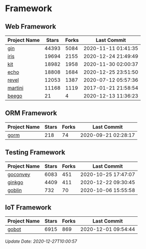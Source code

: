 # Framework

## Web Framework
| Project Name | Stars | Forks | Last Commit |
| ------------ | ----- | ----- | ----------- |
| [gin](https://github.com/gin-gonic/gin) | 44393 | 5084 | 2020-11-11 01:41:35 |
| [iris](https://github.com/kataras/iris) | 19694 | 2155 | 2020-12-24 21:49:49 |
| [kit](https://github.com/go-kit/kit) | 18982 | 1958 | 2020-11-30 02:00:37 |
| [echo](https://github.com/labstack/echo) | 18808 | 1684 | 2020-12-25 23:51:50 |
| [revel](https://github.com/revel/revel) | 12053 | 1387 | 2020-07-12 05:57:36 |
| [martini](https://github.com/go-martini/martini) | 11168 | 1119 | 2017-01-21 21:58:54 |
| [beego](https://github.com/astaxie/beego) | 21 | 4 | 2020-12-13 11:36:23 |

## ORM Framework
| Project Name | Stars | Forks | Last Commit |
| ------------ | ----- | ----- | ----------- |
| [gorm](https://github.com/jinzhu/gorm) | 218 | 74 | 2020-09-21 02:28:17 |

## Testing Framework
| Project Name | Stars | Forks | Last Commit |
| ------------ | ----- | ----- | ----------- |
| [goconvey](https://github.com/smartystreets/goconvey) | 6083 | 451 | 2020-10-25 17:47:07 |
| [ginkgo](https://github.com/onsi/ginkgo) | 4409 | 411 | 2020-12-22 09:30:45 |
| [goblin](https://github.com/franela/goblin) | 732 | 70 | 2020-10-06 15:55:58 |

## IoT Framework
| Project Name | Stars | Forks | Last Commit |
| ------------ | ----- | ----- | ----------- |
| [gobot](https://github.com/hybridgroup/gobot) | 6915 | 869 | 2020-12-01 09:54:44 |

*Update Date: 2020-12-27T10:00:57*